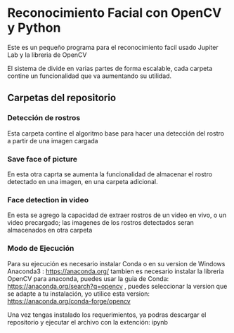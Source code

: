 # Reconocimiento Facial con OpenCV y Python

Este es un pequeño programa para el reconocimiento facil usado Jupiter Lab y la libreria de OpenCV

El sistema de divide en varias partes de forma escalable, cada carpeta contine un funcionalidad que va aumentando su utilidad. 

## Carpetas del repositorio

### Detección de rostros
Esta carpeta contine el algoritmo base para hacer una detección del rostro a partir de una imagen cargada

### Save face of picture
En esta otra caprta se aumenta la funcionalidad de almacenar el rostro detectado en una imagen, en una carpeta adicional.

### Face detection in video
En esta se agrego la capacidad de extraer rostros de un video en vivo, o un video precargado; las imagenes de los rostros detectados seran almacenados en otra carpeta


### Modo de Ejecución

Para su ejecución es necesario instalar Conda o en su version de Windows Anaconda3 : https://anaconda.org/ 
tambien es necesario instalar la libreria OpenCV para anaconda, puedes usar la guia de Conda: https://anaconda.org/search?q=opencv , puedes seleccionar la version que se adapte a tu instalación, yo utilice esta version: https://anaconda.org/conda-forge/opencv

Una vez tengas instalado los requerimientos, ya podras descargar el repositorio y ejecutar el archivo con la extención: ipynb
